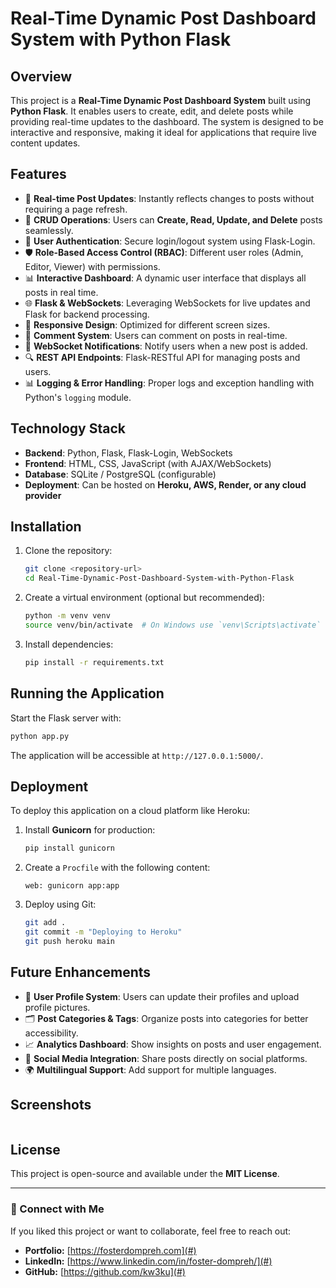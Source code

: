 # Real-Time Dynamic Post Dashboard System with Python Flask

## Overview
This project is a **Real-Time Dynamic Post Dashboard System** built using **Python Flask**. It enables users to create, edit, and delete posts while providing real-time updates to the dashboard. The system is designed to be interactive and responsive, making it ideal for applications that require live content updates.

## Features
- 🔄 **Real-time Post Updates**: Instantly reflects changes to posts without requiring a page refresh.
- 📝 **CRUD Operations**: Users can **Create, Read, Update, and Delete** posts seamlessly.
- 🔑 **User Authentication**: Secure login/logout system using Flask-Login.
- 🛡️ **Role-Based Access Control (RBAC)**: Different user roles (Admin, Editor, Viewer) with permissions.
- 📊 **Interactive Dashboard**: A dynamic user interface that displays all posts in real time.
- 🌐 **Flask & WebSockets**: Leveraging WebSockets for live updates and Flask for backend processing.
- 🎨 **Responsive Design**: Optimized for different screen sizes.
- 💬 **Comment System**: Users can comment on posts in real-time.
- 🔔 **WebSocket Notifications**: Notify users when a new post is added.
- 🔍 **REST API Endpoints**: Flask-RESTful API for managing posts and users.
- 📊 **Logging & Error Handling**: Proper logs and exception handling with Python's `logging` module.

## Technology Stack
- **Backend**: Python, Flask, Flask-Login, WebSockets
- **Frontend**: HTML, CSS, JavaScript (with AJAX/WebSockets)
- **Database**: SQLite / PostgreSQL (configurable)
- **Deployment**: Can be hosted on **Heroku, AWS, Render, or any cloud provider**

## Installation

1. Clone the repository:
   ```bash
   git clone <repository-url>
   cd Real-Time-Dynamic-Post-Dashboard-System-with-Python-Flask
   ```

2. Create a virtual environment (optional but recommended):
   ```bash
   python -m venv venv
   source venv/bin/activate  # On Windows use `venv\Scripts\activate`
   ```

3. Install dependencies:
   ```bash
   pip install -r requirements.txt
   ```

## Running the Application

Start the Flask server with:
```bash
python app.py
```
The application will be accessible at `http://127.0.0.1:5000/`.

## Deployment
To deploy this application on a cloud platform like Heroku:
1. Install **Gunicorn** for production:
   ```bash
   pip install gunicorn
   ```
2. Create a `Procfile` with the following content:
   ```
   web: gunicorn app:app
   ```
3. Deploy using Git:
   ```bash
   git add .
   git commit -m "Deploying to Heroku"
   git push heroku main
   ```

## Future Enhancements
- 📌 **User Profile System**: Users can update their profiles and upload profile pictures.
- 🗂️ **Post Categories & Tags**: Organize posts into categories for better accessibility.
- 📈 **Analytics Dashboard**: Show insights on posts and user engagement.
- 🔄 **Social Media Integration**: Share posts directly on social platforms.
- 🌍 **Multilingual Support**: Add support for multiple languages.

## Screenshots
<img scr="scrnst/scn01.png" width="600">
<img scr="scrnst/scn02.png" width="600">
<img scr="scrnst/scn05.png" width="600">

## License
This project is open-source and available under the **MIT License**.

---
### 🔗 Connect with Me
If you liked this project or want to collaborate, feel free to reach out:
- **Portfolio:** [https://fosterdompreh.com](#)
- **LinkedIn:** [https://www.linkedin.com/in/foster-dompreh/](#)
- **GitHub:** [https://github.com/kw3ku](#)

